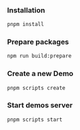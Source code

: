 ### Installation

```sh
pnpm install
```

### Prepare packages

```sh
npm run build:prepare
```

### Create a new Demo

```sh
pnpm scripts create
```

### Start demos server

```sh
pnpm scripts start
```
